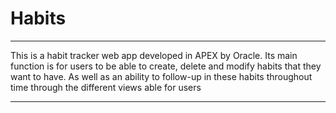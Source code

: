 # Habits

****
This is a habit tracker web app developed in APEX by Oracle. Its main function is for users to be able to create, delete and modify habits that they want to have. As well as an ability to follow-up in these habits throughout time through the different views able for users
****
